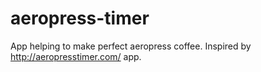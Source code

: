 # aeropress-timer
App helping to make perfect aeropress coffee. Inspired by http://aeropresstimer.com/ app.
